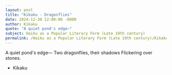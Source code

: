 ```yaml
---
layout: post
title: "Kikaku - Dragonflies"
date: 2024-12-30 12:00:00 -0000
author: Kikaku
quote: "A quiet pond's edge—"
subject: Haiku as a Popular Literary Form (Late 19th century)
permalink: /Haiku as a Popular Literary Form (Late 19th century)/Kikaku/Kikaku - Dragonflies
---
```


A quiet pond's edge—
Two dragonflies, their shadows
Flickering over stones.

- Kikaku
